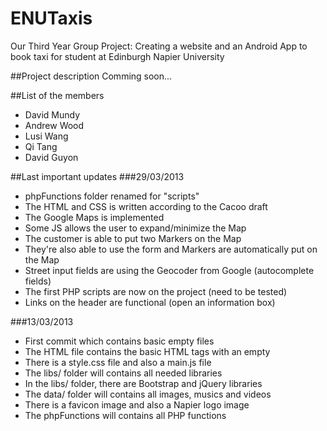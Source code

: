 ENUTaxis
========

Our Third Year Group Project: Creating a website and an Android App to book taxi for student at Edinburgh Napier University

##Project description
Comming soon...

##List of the members
- David Mundy
- Andrew Wood
- Lusi Wang
- Qi Tang
- David Guyon

##Last important updates
###29/03/2013
- phpFunctions folder renamed for "scripts"
- The HTML and CSS is written according to the Cacoo draft
- The Google Maps is implemented
- Some JS allows the user to expand/minimize the Map
- The customer is able to put two Markers on the Map
- They're also able to use the form and Markers are automatically put on the Map
- Street input fields are using the Geocoder from Google (autocomplete fields)
- The first PHP scripts are now on the project (need to be tested)
- Links on the header are functional (open an information box)

###13/03/2013
- First commit which contains basic empty files
- The HTML file contains the basic HTML tags with an empty <body>
- There is a style.css file and also a main.js file
- The libs/ folder will contains all needed libraries
- In the libs/ folder, there are Bootstrap and jQuery libraries
- The data/ folder will contains all images, musics and videos
- There is a favicon image and also a Napier logo image
- The phpFunctions will contains all PHP functions
